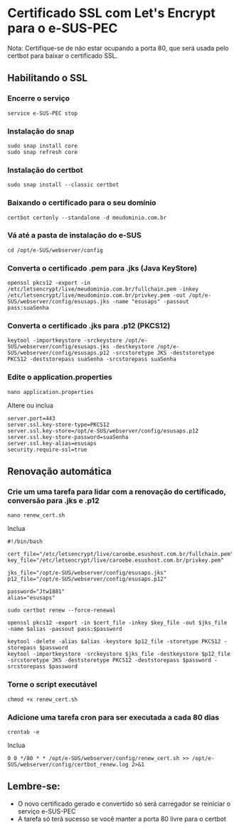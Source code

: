 # Certificado SSL com Let's Encrypt para o e-SUS-PEC
Nota: Certifique-se de não estar ocupando a porta 80, que será usada pelo certbot para baixar o certificado SSL.

## Habilitando o SSL
### Encerre o serviço
```
service e-SUS-PEC stop
```

### Instalação do snap
```
sudo snap install core
sudo snap refresh core
```

### Instalação do certbot
```
sudo snap install --classic certbot
```

### Baixando o certificado para o seu domínio
```
certbot certonly --standalone -d meudominio.com.br
```

### Vá até a pasta de instalação do e-SUS
```
cd /opt/e-SUS/webserver/config
```

### Converta o certificado .pem para .jks (Java KeyStore)
```
openssl pkcs12 -export -in /etc/letsencrypt/live/meudominio.com.br/fullchain.pem -inkey /etc/letsencrypt/live/meudominio.com.br/privkey.pem -out /opt/e-SUS/webserver/config/esusaps.jks -name "esusaps" -passout pass:suaSenha
```

### Converta o certificado .jks para .p12 (PKCS12)
```
keytool -importkeystore -srckeystore /opt/e-SUS/webserver/config/esusaps.jks -destkeystore /opt/e-SUS/webserver/config/esusaps.p12 -srcstoretype JKS -deststoretype PKCS12 -deststorepass suaSenha -srcstorepass suaSenha
```

### Edite o application.properties
```
nano application.properties
```

Altere ou inclua
```
server.port=443
server.ssl.key-store-type=PKCS12
server.ssl.key-store=/opt/e-SUS/webserver/config/esusaps.p12
server.ssl.key-store-password=suaSenha
server.ssl.key-alias=esusaps
security.require-ssl=true
```

## Renovação automática
### Crie um uma tarefa para lidar com a renovação do certificado, conversão para .jks e .p12
```
nano renew_cert.sh
```

Inclua
```
#!/bin/bash

cert_file="/etc/letsencrypt/live/caroebe.esushost.com.br/fullchain.pem"
key_file="/etc/letsencrypt/live/caroebe.esushost.com.br/privkey.pem"

jks_file="/opt/e-SUS/webserver/config/esusaps.jks"
p12_file="/opt/e-SUS/webserver/config/esusaps.p12"

password="Jtw1881"
alias="esusaps"

sudo certbot renew --force-renewal

openssl pkcs12 -export -in $cert_file -inkey $key_file -out $jks_file -name $alias -passout pass:$password

keytool -delete -alias $alias -keystore $p12_file -storetype PKCS12 -storepass $password
keytool -importkeystore -srckeystore $jks_file -destkeystore $p12_file -srcstoretype JKS -deststoretype PKCS12 -deststorepass $password -srcstorepass $password
```

### Torne o script executável
```
chmod +x renew_cert.sh
```

### Adicione uma tarefa cron para ser executada a cada 80 dias
```
crontab -e
```

Inclua
```
0 0 */80 * * /opt/e-SUS/webserver/config/renew_cert.sh >> /opt/e-SUS/webserver/config/certbot_renew.log 2>&1
```

## Lembre-se:
* O novo certificado gerado e convertido só será carregador se reiniciar o serviço e-SUS-PEC
* A tarefa só terá sucesso se você manter a porta 80 livre para o certbot